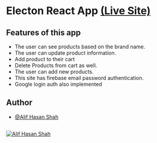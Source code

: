 
# Electon React App [(Live Site)](https://electon-client.vercel.app/)



## Features of this app

- The user can see products based on the brand name.
- The user can update product information.
- Add product to their cart
- Delete Products from cart as well.
- The user can add new products.
- This site has firebase email password authentication.
- Google login auth also implemented
## Author

- [@Alif Hasan Shah](https://github.com/A4alif)

## 

[![Alif Hasan Shah](https://img.shields.io/badge/linkedin-0A66C2?style=for-the-badge&logo=linkedin&logoColor=white)](https://www.linkedin.com/in/alifhasanshah/)